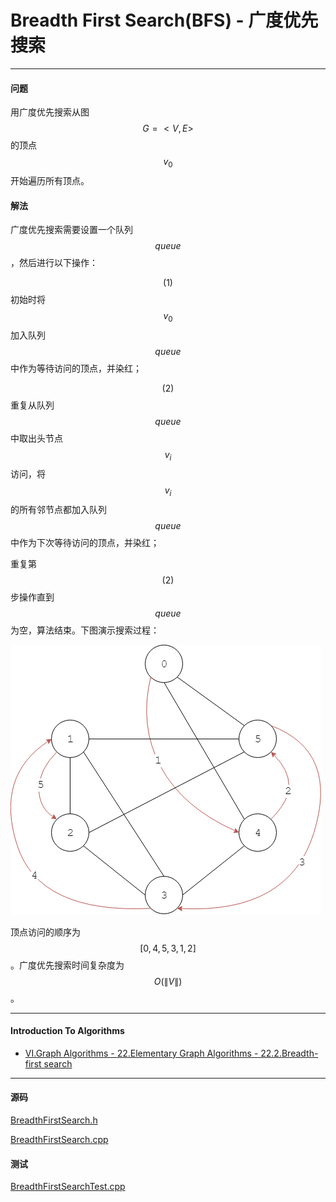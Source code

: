 <script type="text/javascript" src="https://cdnjs.cloudflare.com/ajax/libs/mathjax/2.7.1/MathJax.js?config=TeX-AMS-MML_HTMLorMML"></script>

# Breadth First Search(BFS) - 广度优先搜索

--------

#### 问题

用广度优先搜索从图$$ G = <V,E> $$的顶点$$ v_0 $$开始遍历所有顶点。

#### 解法

广度优先搜索需要设置一个队列$$ queue $$，然后进行以下操作：

$$ (1) $$ 初始时将$$ v_0 $$加入队列$$ queue $$中作为等待访问的顶点，并染红；

$$ (2) $$ 重复从队列$$ queue $$中取出头节点$$ v_i $$访问，将$$ v_i $$的所有邻节点都加入队列$$ queue $$中作为下次等待访问的顶点，并染红；

重复第$$ (2) $$步操作直到$$ queue $$为空，算法结束。下图演示搜索过程：

![BreadthFirstSearch1.png](../res/BreadthFirstSearch1.png)

顶点访问的顺序为$$ [0, 4, 5, 3, 1, 2] $$。广度优先搜索时间复杂度为$$ O(\| V \|) $$。

--------

#### Introduction To Algorithms

* [VI.Graph Algorithms - 22.Elementary Graph Algorithms - 22.2.Breadth-first search](https://www.google.com/search?q=Introduction+to+Algorithms+3rd+Edition+pdf)

--------

#### 源码

[BreadthFirstSearch.h](https://github.com/linrongbin16/Way-to-Algorithm/blob/master/src/GraphTheory/Traverse/BreadthFirstSearch.h)

[BreadthFirstSearch.cpp](https://github.com/linrongbin16/Way-to-Algorithm/blob/master/src/GraphTheory/Traverse/BreadthFirstSearch.cpp)

#### 测试

[BreadthFirstSearchTest.cpp](https://github.com/linrongbin16/Way-to-Algorithm/blob/master/src/GraphTheory/Traverse/BreadthFirstSearchTest.cpp)
